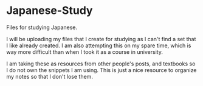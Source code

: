 # Japanese-Study
Files for studying Japanese.

I will be uploading my files that I create for studying as I can't find a set that I like already created.
I am also attempting this on my spare time, which is way more difficult than when I took it as a course in university.

I am taking these as resources from other people's posts, and textbooks so I do not own the snippets I am using. This is just a nice resource to organize my notes so that I don't lose them.
